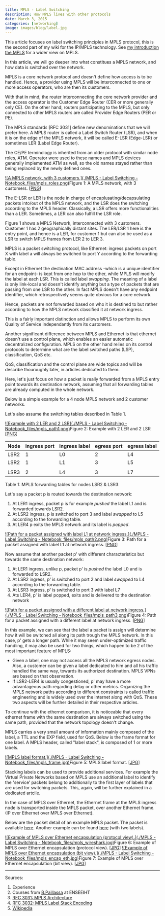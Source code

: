 ```yaml
---
title: MPLS - Label Switching
description: How MPLS lives with other protocols
date: March 3, 2015
categories: [networking]
image: images/blog/label.jpg
---
```





This article focuses on label switching principles in MPLS protocol, this is the second part of my wiki for the IP/MPLS technology.
See [my introduction the MPLS](http://couble.ovh/MPLS-basics.html) for a wider view on MPLS.

In this article, we will go deeper into what constitues a MPLS network, and how data is switched over the network.


MPLS is a core network protocol and doesn't define how access is to be handled. 
Hence, a provider using MPLS will be interconnected to one or more access operators, who are then its customers. 
  

With that in mind, the router interconnecting the core network provider and the access operator is the Customer Edge Router (CER or more generally only CE). 
On the other hand, routers participating to the MPLS, but only connected to other MPLS routers are called Provider Edge Routers (PER or PE).
  

The MPLS standards [RFC 3031] define new denominations that we will prefer here. 
A MPLS router is called a Label Switch Router (LSR), and when it is on the edge of the MPLS network, it will be called E-LSR (Edge-LSR) or sometimes LER (Label Edge Router).
  

The CE/PE terminology is inherited from an older protocol with similar node roles, ATM.
Operator were used to these names and MPLS devices generally implemented ATM as well, so the old names stayed rather than being replaced by the newly defined ones.

[![A MPLS network, with 3 customers.](./MPLS - Label Switching - Notebook_files/mpls_roles.png)](http://couble.ovh/figures/mpls_roles.png)Figure 1: A MPLS network, with 3 customers. [[PNG](http://couble.ovh/figures/mpls_roles.png)]

The E-LSR or LER is the node in charge of encaplusating/decapsulating packets into/out of the MPLS network, and the LSR does the switching according to the MPLS header.
Classically, a LSR offers more functionalities than a LER. Sometimes, a LER can also fulfill the LSR role.
  

Figure 1 shows a MPLS Network, interconnected with 3 customers. Customer 1 has 2 geographically distant sites. 
The LER/LSR 1 here is the entry point, and hence is a LER, for customer 1 but can also be used as a LSR to switch MPLS frames from LER 2 to LER 3.


MPLS is a packet switching protocol, like Ethernet: ingress packets on port X with label a will always be switched to port Y according to the forwarding table.
  

Except in Ethernet the destination MAC address -which is a unique identifier for an endpoint- is kept from one hop to the other, while MPLS will modify the label at each LSR. This is called label *swapping*.
The meaning of a label is only link-local and doesn't identify anything but a type of packets that are passing from one LSR to the other. 
In fact MPLS doesn't have any endpoint identifier, which retrospectively seems quite obvious for a core network.
  

Hence, packets are not forwarded based on who it is destined to but rather according to how the MPLS network classified it at network ingress.

This is a fairly important distinction and allows MPLS to perform its own Quality of Service independantly from its customers. 
  

Another significant difference between MPLS and Ethernet is that ethernet doesn't use a control plane, which enables an easier automatic decentralized configuration. 
MPLS on the other hand relies on its control protocols to determine what are the label switched paths (LSP), classification, QoS etc.
  

QoS, classification and the control plane are wide topics and will be describe thouroughly later, in articles dedicated to them.
  

Here, let's just focus on how a packet is really forwarded from a MPLS entry point towards its destination network, assuming that all forwarding tables are already computed in the whole network.

Below is a simple example for a 4 node MPLS network and 2 customer networks.
  

Let's also assume the switching tables described in Table 1.

[![Example with 2 LER and 2 LSR](./MPLS - Label Switching - Notebook_files/mpls_path1.png)](http://couble.ovh/figures/mpls_path1.png)Figure 2: Example with 2 LER and 2 LSR [[PNG](http://couble.ovh/figures/mpls_path1.png)]

| Node | ingress port | ingress label | egress port | egress label |
| --- | --- | --- | --- | --- |
| LSR2 | 1 | L0 | 2 | L4 |
| LSR2 | 1 | L1 | 3 | L5 |
|  |  |  |  |  |
| LSR3 | 2 | L4 | 3 | L7 |

Table 1: MPLS forwarding tables for nodes LSR2 & LSR3

Let's say a packet p is routed towards the destination network:

1. At LER1 ingress, packet p is for example *pushed* the label L1 and is forwarded towards LSR2.
2. At LSR2 ingress, p is switched to port 3 and label *swapped* to L5 according to the forwarding table.
3. At LER4 p exits the MPLS network and its label is *popped*.

[![Path for a packet assigned with label L1 at network ingress.](./MPLS - Label Switching - Notebook_files/mpls_path2.png)](http://couble.ovh/figures/mpls_path2.png)Figure 3: Path for a packet assigned with label L1 at network ingress. [[PNG](http://couble.ovh/figures/mpls_path2.png)]

Now assume that another packet p' with different characteristics but towards the same destination network:

1. At LER1 ingress, unlike p, packet p' is *pushed* the label L0 and is forwarded to LSR2.
2. At LSR2 ingress, p' is switched to port 2 and label *swapped* to L4 according to the forwarding table.
3. At LSR3 ingress, p' is switched to port 3 with label L7
4. Ats LER4, p' is label popped, exits and is delivered to the destination network

[![Path for a packet assigned with a different label at network ingress.](./MPLS - Label Switching - Notebook_files/mpls_path3.png)](http://couble.ovh/figures/mpls_path3.png)Figure 4: Path for a packet assigned with a different label at network ingress. [[PNG](http://couble.ovh/figures/mpls_path3.png)]

In this example, we can see that the label a packet is assign will determine how it will be switched all along its path trough the MPLS network.
In this case, p' gets a longer path. 
While it may seem under-optimized traffic handling, it may also be used for two things, which happen to be 2 of the most important feature of MPLS:

* Given a label, one may not access all the MPLS network egress nodes. Also, a customer can be given a label dedicated to him and all his traffic handled the same way, towards its authorized destination. 
 MPLS VPNs are based on that observation.
* If LSR2-LER4 is usually congestioned, p' may have a more advantageous path regarding delay or other metrics.
 Organizing the MPLS network paths according to different constraints is called traffic engineering and is widely used over the internet along with QoS. These two aspects will be further detailed in their respective articles.

To continue with the ethernet comparison, it is noticeable that every ethernet frame with the same destination are always switched using the same path, provided that the network topology doesn't change.


MPLS carries a very small amount of information mainly composed of the label, a TTL and the EXP field, used for QoS. 
Below is the frame format for one label. A MPLS header, called "label stack", is composed of 1 or more labels.

[![MPLS label format.](./MPLS - Label Switching - Notebook_files/mpls_frame.jpg)](http://couble.ovh/figures/mpls_frame.jpg)Figure 5: MPLS label format. [[JPG](http://couble.ovh/figures/mpls_frame.jpg)]

Stacking labels can be used to provide additional services.
For example the Virtual Private Networks based on MPLS use an additional label to identify the 'service' packets belong to additionally to the first layer of labels that are used for switching packets. This, again, will be further explained in a dedicated artcile.


In the case of MPLS over Ethernet, the Ethernet frame at the MPLS ingress node is transported inside the MPLS packet, over another Ethernet frame. (IP over Ethernet over MPLS over Ethernet).
  
Below are the packet detail of an example MPLS packet. The packet is available [here](http://couble.ovh/assets/mpls1label.pcapng). 
Another example can be found [here](http://couble.ovh/assets/mpls2labels.pcapng) (with two labels).

[![Example of MPLS over Ethernet encapsulation (protocol view).](./MPLS - Label Switching - Notebook_files/mpls_wireshark.jpg)](http://couble.ovh/figures/mpls_wireshark.jpg)Figure 6: Example of MPLS over Ethernet encapsulation (protocol view). [[JPG](http://couble.ovh/figures/mpls_wireshark.jpg)]
[![Example of MPLS over Ethernet encapsulation (bit view).](./MPLS - Label Switching - Notebook_files/mpls_encap_eth.jpg)](http://couble.ovh/figures/mpls_encap_eth.jpg)Figure 7: Example of MPLS over Ethernet encapsulation (bit view). [[JPG](http://couble.ovh/figures/mpls_encap_eth.jpg)]

---

Sources:

1. Experience
2. Courses from [B.Paillassa](http://www.researchgate.net/profile/Beatrice_Paillassa/publications) at ENSEEIHT
3. [RFC 3031: MPLS Architecture](https://www.ietf.org/rfc/rfc3031.txt)
4. [RFC 3032: MPLS Label Stack Encoding](https://www.ietf.org/rfc/rfc3032.txt)
5. [Wikipedia](http://en.wikipedia.org/wiki/Multiprotocol_Label_Switching)

